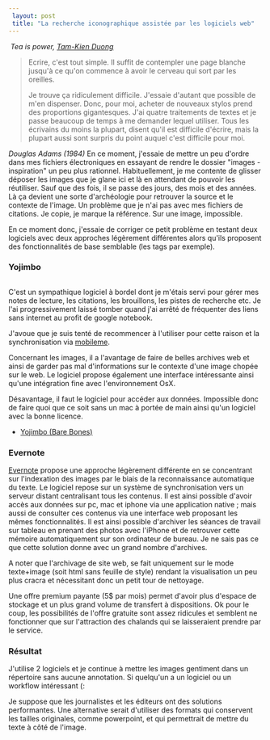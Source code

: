 ```yaml
---
 layout: post
 title: "La recherche iconographique assistée par les logiciels web"
---
```


<a href="http://www.flickr.com/photos/biniki/549387638/in/set-72157600359120647"><img src="http://farm2.static.flickr.com/1122/549387638_9e76b0f934_b.jpg" alt="" /></a>
<cite>Tea is power, <a href="http://flickr.com/photos/biniki">Tam-Kien Duong</a></cite>

> Ecrire, c'est tout simple. Il suffit de contempler une page blanche jusqu'à ce qu'on commence à avoir le cerveau qui sort par les oreilles.
>
> Je trouve ça ridiculement difficile. J'essaie d'autant que possible de m'en dispenser. Donc, pour moi, acheter de nouveaux stylos prend des proportions gigantesques. J'ai quatre traitements de textes et je passe beaucoup de temps à me demander lequel utiliser. Tous les écrivains du moins la plupart, disent qu'il est difficile d'écrire, mais la plupart aussi sont surpris du point auquel c'est difficile pour moi.

<cite>Douglas Adams (1984)</cite></blockquote>
En ce moment, j'essaie de mettre un peu d'ordre dans mes fichiers électroniques en essayant de rendre le dossier "images - inspiration" un peu plus rationnel. Habituellement, je me contente de glisser déposer les images que je glane ici et là en attendant de pouvoir les réutiliser. Sauf que des fois, il se passe des jours, des mois et des années. Là ça devient une sorte d'archéologie pour retrouver la source et le contexte de l'image. Un problème que je n'ai pas avec mes fichiers de citations. Je copie, je marque la référence. Sur une image, impossible.

En ce moment donc, j'essaie de corriger ce petit problème en testant deux logiciels avec deux approches légèrement différentes alors qu'ils proposent des fonctionnalités de base semblable (les tags par exemple).

### Yojimbo

<img src="http://cendres.net/files/yojimbo-glamor.jpg" alt="" />

C'est un sympathique logiciel à bordel dont je m'étais servi pour gérer mes notes de lecture, les citations, les brouillons, les pistes de recherche etc. Je l'ai progressivement laissé tomber quand j'ai arrêté de fréquenter des liens sans internet au profit de google notebook.

J'avoue que je suis tenté de recommencer à l'utiliser pour cette raison et la synchronisation via [mobileme](http://me.com).

Concernant les images, il a l'avantage de faire de belles archives web et ainsi de garder pas mal d'informations sur le contexte d'une image chopée sur le web. Le logiciel propose également une interface intéressante ainsi qu'une intégration fine avec l'environnement OsX.

Désavantage, il faut le logiciel pour accéder aux données. Impossible donc de faire quoi que ce soit sans un mac à portée de main ainsi qu'un logiciel avec la bonne licence.

* [Yojimbo (Bare Bones)](http://www.barebones.com/products/yojimbo/)

### Evernote

[Evernote](http://evernote.com) propose une approche légèrement différente en se concentrant sur l'indexation des images par le biais de la reconnaissance automatique du texte. Le logiciel repose sur un système de synchronisation vers un serveur distant centralisant tous les contenus. Il est ainsi possible d'avoir accès aux données sur pc, mac et iphone via une application native ; mais aussi de consulter ces contenus via une interface web proposant les mêmes fonctionnalités. Il est ainsi possible d'archiver les séances de travail sur tableau en prenant des photos avec l'iPhone et de retrouver cette mémoire automatiquement sur son ordinateur de bureau. Je ne sais pas ce que cette solution donne avec un grand nombre d'archives.

A noter que l'archivage de site web, se fait uniquement sur le mode texte+image (soit html sans feuille de style) rendant la visualisation un peu plus cracra et nécessitant donc un petit tour de nettoyage.

Une offre premium payante (5$ par mois) permet d'avoir plus d'espace de stockage et un plus grand volume de transfert à dispositions. Ok pour le coup, les possibilités de l'offre gratuite sont assez ridicules et semblent ne fonctionner que sur l'attraction des chalands qui se laisseraient prendre par le service.

### Résultat

J'utilise 2 logiciels et je continue à mettre les images gentiment dans un répertoire sans aucune annotation. Si quelqu'un a un logiciel ou un workflow intéressant (:

Je suppose que les journalistes et les éditeurs ont des solutions performantes. Une alternative serait d'utiliser des formats qui conservent les tailles originales, comme powerpoint, et qui permettrait de mettre du texte à côté de l'image.
